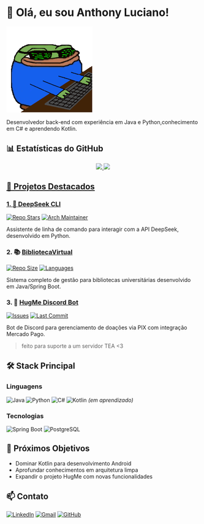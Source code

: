 # 👋 Olá, eu sou Anthony Luciano!

![](https://github.com/AnthonyLuciano/Krieglan/blob/main/gifs/gladgers-hacker-gers-guardians-of-galaxy.gif)

Desenvolvedor back-end com experiência em Java e Python,conhecimento em C# e aprendendo Kotlin.

## 📊 Estatísticas do GitHub

<div align="center">
  <a href="https://github.com/AnthonyLuciano">
  <img height="180em" src="https://github-readme-stats.vercel.app/api?username=AnthonyLuciano&show_icons=true&theme=dracula&include_all_commits=true&count_private=true"/>
  <img height="180em" src="https://github-readme-stats.vercel.app/api/top-langs/?username=AnthonyLuciano&layout=compact&langs_count=7&theme=dracula"/>
</div>

## 🚀 Projetos Destacados

### 1. 🤖 [DeepSeek CLI](https://github.com/AnthonyLuciano/deepseek-cli)
[![Repo Stars](https://img.shields.io/github/stars/AnthonyLuciano/deepseek-cli?style=for-the-badge&logo=github)](https://github.com/AnthonyLuciano/deepseek-cli/stargazers)
[![Arch Maintainer](https://img.shields.io/badge/Arch%20Maintainer-AUR-blue?style=for-the-badge&logo=arch-linux)](https://aur.archlinux.org/packages/deepseek-cli)

Assistente de linha de comando para interagir com a API DeepSeek, desenvolvido em Python.

### 2. 📚 [BibliotecaVirtual](https://github.com/AnthonyLuciano/BibliotecaVirtual)
[![Repo Size](https://img.shields.io/github/repo-size/AnthonyLuciano/BibliotecaVirtual?style=for-the-badge&logo=github)](https://github.com/AnthonyLuciano/BibliotecaVirtual)
[![Languages](https://img.shields.io/github/languages/count/AnthonyLuciano/BibliotecaVirtual?style=for-the-badge&logo=github)](https://github.com/AnthonyLuciano/BibliotecaVirtual)

Sistema completo de gestão para bibliotecas universitárias desenvolvido em Java/Spring Boot.

### 3. 💙 [HugMe Discord Bot](https://github.com/AnthonyLuciano/HugMe-DiscordBot)
[![Issues](https://img.shields.io/github/issues/AnthonyLuciano/HugMe-DiscordBot?style=for-the-badge&logo=github)](https://github.com/AnthonyLuciano/HugMe-DiscordBot/issues)
[![Last Commit](https://img.shields.io/github/last-commit/AnthonyLuciano/HugMe-DiscordBot?style=for-the-badge&logo=git)](https://github.com/AnthonyLuciano/HugMe-DiscordBot/commits/main)

Bot de Discord para gerenciamento de doações via PIX com integração Mercado Pago.
>feito para suporte a um servidor TEA <3

## 🛠 Stack Principal

### Linguagens
![Java](https://img.shields.io/badge/Java-ED8B00?style=for-the-badge&logo=openjdk&logoColor=white)
![Python](https://img.shields.io/badge/Python-3776AB?style=for-the-badge&logo=python&logoColor=white) 
![C#](https://img.shields.io/badge/C%23-239120?style=for-the-badge&logo=c-sharp&logoColor=white)
![Kotlin](https://img.shields.io/badge/Kotlin-7F52FF?style=for-the-badge&logo=kotlin&logoColor=white) *(em aprendizado)*

### Tecnologias
![Spring Boot](https://img.shields.io/badge/Spring_Boot-6DB33F?style=for-the-badge&logo=spring-boot&logoColor=white)
![PostgreSQL](https://img.shields.io/badge/PostgreSQL-316192?style=for-the-badge&logo=postgresql&logoColor=white)

## 🌱 Próximos Objetivos

- Dominar Kotlin para desenvolvimento Android
- Aprofundar conhecimentos em arquitetura limpa
- Expandir o projeto HugMe com novas funcionalidades

## 📫 Contato

[![LinkedIn](https://img.shields.io/badge/LinkedIn-0077B5?style=for-the-badge&logo=linkedin&logoColor=white)](https://linkedin.com/in/anthony-luciano-dev)
[![Gmail](https://img.shields.io/badge/Gmail-D14836?style=for-the-badge&logo=gmail&logoColor=white)](mailto:anthonylucianodev@proton.me)
[![GitHub](https://img.shields.io/badge/GitHub-100000?style=for-the-badge&logo=github&logoColor=white)](https://github.com/AnthonyLuciano)
